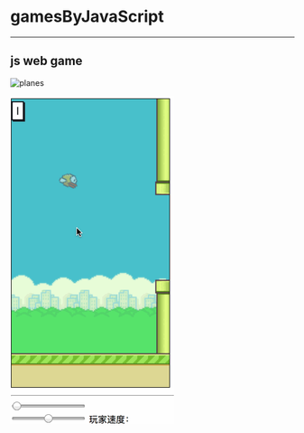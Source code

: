 # gamesByJavaScript
-----------
js web game  
-----------
![planes](https://github.com/Jasonchang6435/gamesLive/blob/master/plane.gif)  

![flappy bird](https://github.com/Jasonchang6435/gamesByJavaScript/blob/master/bird.gif)

